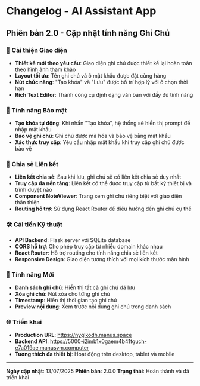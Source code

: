 # Changelog - AI Assistant App

## Phiên bản 2.0 - Cập nhật tính năng Ghi Chú

### 🎨 Cải thiện Giao diện
- **Thiết kế mới theo yêu cầu**: Giao diện ghi chú được thiết kế lại hoàn toàn theo hình ảnh tham khảo
- **Layout tối ưu**: Tên ghi chú và ô mật khẩu được đặt cùng hàng
- **Nút chức năng**: "Tạo khóa" và "Lưu" được bố trí hợp lý với ô chọn thời hạn
- **Rich Text Editor**: Thanh công cụ định dạng văn bản với đầy đủ tính năng

### 🔐 Tính năng Bảo mật
- **Tạo khóa tự động**: Khi nhấn "Tạo khóa", hệ thống sẽ hiển thị prompt để nhập mật khẩu
- **Bảo vệ ghi chú**: Ghi chú được mã hóa và bảo vệ bằng mật khẩu
- **Xác thực truy cập**: Yêu cầu nhập mật khẩu khi truy cập ghi chú được bảo vệ

### 🔗 Chia sẻ Liên kết
- **Liên kết chia sẻ**: Sau khi lưu, ghi chú sẽ có liên kết chia sẻ duy nhất
- **Truy cập đa nền tảng**: Liên kết có thể được truy cập từ bất kỳ thiết bị và trình duyệt nào
- **Component NoteViewer**: Trang xem ghi chú riêng biệt với giao diện thân thiện
- **Routing hỗ trợ**: Sử dụng React Router để điều hướng đến ghi chú cụ thể

### 🛠 Cải tiến Kỹ thuật
- **API Backend**: Flask server với SQLite database
- **CORS hỗ trợ**: Cho phép truy cập từ nhiều domain khác nhau
- **React Router**: Hỗ trợ routing cho tính năng chia sẻ liên kết
- **Responsive Design**: Giao diện tương thích với mọi kích thước màn hình

### 📱 Tính năng Mới
- **Danh sách ghi chú**: Hiển thị tất cả ghi chú đã lưu
- **Xóa ghi chú**: Nút xóa cho từng ghi chú
- **Timestamp**: Hiển thị thời gian tạo ghi chú
- **Preview nội dung**: Xem trước nội dung ghi chú trong danh sách

### 🌐 Triển khai
- **Production URL**: https://nyglkodh.manus.space
- **Backend API**: https://5000-i2imb1x0gaem4b41tguch-e7a019ae.manusvm.computer
- **Tương thích đa thiết bị**: Hoạt động trên desktop, tablet và mobile

---

**Ngày cập nhật**: 13/07/2025
**Phiên bản**: 2.0.0
**Trạng thái**: Hoàn thành và đã triển khai

